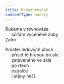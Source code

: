 ```yaml
---
title: Krasobruslař
contentType: poetry
---
```


<section>

Rukama v rovnováze  
     sčítám vyceněné zuby  
Zatni

Amatér ledových ploch  
     přejet tě hranou brusle  
     zataveného ve skle  
     po rtech  
     ospalče  
     i stěny mlčí

</section>
